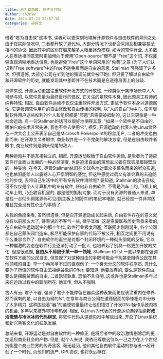 ```yaml
---
title: 若为自由故, 软件皆可抛
author: ch3n9w
date: 2024-03-23 22:57:50
categories: 碎碎念
---
```


借着"若为自由故"这本书, 读者可以更深刻地理解开源软件与自由软件的异同之处. 由于在实际情况中, 二者都开放了源代码, 大部分情况下也都会采用互相兼容甚至相同的协议, 因此其中的区别在越来越多人眼里逐渐模糊. 如今的软件行业, 大多数人在表达相同意思时更加倾向于使用"Open-source"而不是"Free"这个词, 不仅能够直观清晰地表达信息, 也能避免"Free"这个单词常用的"免费"之意 (为了人们认识到"Free software"中的Free不是免费而是自由的意思, Stallman 可强调了许多次, 但很遗憾, 大部分公司在听到他的强调前就会被吓跑). 但只要了解过自由软件和开源软件的历史, 就能发现其中差距并不在技术而是在道德层面上的分歧.

具体来说, 开源运动更加注重软件开发方式的开放性, 一种类似于集市场景中人人可参与的, 以软件质量为最终目标的倡议, 它关注的是软件本身, 因此颇具工程师的纯粹特性; 相反, 自由软件运动不仅仅注重软件开发方式, 更赋予软件本身以道德属性, 它更强调软件用户的自由修改和自由传播的权利, 以"人的自由"为中心, 任何限制软件用户这些权利的个人和组织都是"邪恶"且需要被抵制的, 这让它更像是一种社会运动. 有一句Stallman的话可以很好地阐释其意: "如果一个软件是不自由的, 哪怕它的技术非常先进, 我也不会去使用它", 相反, 开源运动的代表人物Linus曾经在一次大会上公开表示自己是Microsoft Powerpoint的粉丝用户, 二者的冲突也由此而来: 在开源主义者眼中, 商业软件是一个不完美的解决方案, 但是在自由软件者眼中, 商业软件则是彻头彻尾的敌人.

两种运动并不是互相独立的, 相反, 开源运动脱胎于自由软件运动, 是后者为了适应软件行业商业发展的一种必然演变, 也是追求自由的理想主义者在现实屡屡碰壁后的一种妥协. 在今天, 尽管Stallman依旧在全球各地对着众多慕名而来的听众布道, 他也依旧能给人以震撼人心开悟明智的感觉, 但这种感觉过后又有谁会真的去追随他的步伐, 去将自己生活中的所有专有软件清除呢? 要知道, Stallman的攻击目标, 可不仅仅是个人计算机中的专有软件, 任何非自由软件, 不管是汽车上的, 飞机上的, 动车上的, 乃至收音机里的, 都是他的抵制对象. 而对于没有资源的普通人来说, 单是找一台彻头彻尾源码可见(指主板上的固件)的笔记本电脑, 就已经是一件非常困难且完全没有性价比的事情了.

从我的角度来看, 虽然很遗憾, 但是自开源运动成长起来后, 自由软件存在的意义就没有以前那么大了, 甚至说的不客气一些, 微乎其微. 这是需要联系历史背景来看的, 在自由软件运动诞生的那个年代, 软件行业极度闭塞, 互联网才刚刚诞生, 各个公司都在自己蒙头闭门造车, 极尽所能保护自家的代码不被公开, 相互之间更不用说有什么兼容合作了. 自由软件的诞生是对那个封闭环境的一种彻头彻尾的反叛, 它以一种偏激的姿态在软件行业逐渐打动了一批人, 也培养起了别具一格更加开放的文化. 但是很遗憾, **自由从不局限于某一单一领域**, Stallman 和 fsf 一直以来都在强调在软件方面的公民自由, 但忽视了对这种自由的争取可能会干扰甚至阻碍公民在其他领域的自由. 举一个再简单不过的直观例子: 一个身无分文的软件程序员, 凭什么要为了所谓的软件自由去拒绝谷歌的Offer, 要知道, 他要放弃的, 要么是软件自由, 要么是摆脱贫困的自由, 二者孰轻孰重, 恐怕不言自明. 这或许也是Stallman多年以来在运动过程中的聪明所在: 他宣传, 但从不强制.

古人有云: 君子不器, 强调了君子不能停留在器具这种表象而更应该注重内在修养. 然而讽刺的是, 以自由为纲的fsf, 在常年与商业公司在道德层面的争锋相对中分散了太多精力, 这种围绕着"器"的道德较量最终让他们错过了开发GNU操作系统内核的机会, 多年以来被外界冷嘲热讽. 相反, 以Linus为代表的开源运动选择拒绝**将政治激情与冷冰冰的代码绑定**, 将软件代码从道德包袱中解放出来, 开启了Linux系统和新兴黑客文化的狂飙发展.

总结来看, 开源运动是对自由软件的一种修正, 是将后者中的政治激情剔除后的更加适应商业社会的产物. 但是, 就个人来说, 我依旧尊敬这位以一己之力在上个世纪抗衡整个商业世界的传奇黑客, 毫无疑问, 他和其他自由软件运动的参与者一起开创了一个时代, 而他们的遗产, GPL协议, 也将永远存在.
